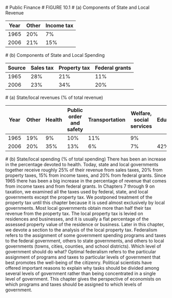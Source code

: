 \# Public Finance # FIGURE 10.1 # (a) Components of State and Local Revenue

| Year | Other | Income tax |
| ---- | ----- | ---------- |
| 1965 | 20%   | 7%         |
| 2006 | 21%   | 15%        |

\# (b) Components of State and Local Spending

| Source | Sales tax | Property tax | Federal grants |
| ------ | --------- | ------------ | -------------- |
| 1965   | 28%       | 21%          | 11%            |
| 2006   | 23%       | 34%          | 20%            |

\# (a) State/local revenues (% of total revenue)

| Year | Other | Health | Public order and safety | Transportation | Welfare, social services | Education |
| ---- | ----- | ------ | ----------------------- | -------------- | ------------------------ | --------- |
| 1965 | 19%   | 9%     | 10%                     | 11%            | 9%                       |           |
| 2006 | 20%   | 35%    | 13%                     | 6%             | 7%                       | 42%       |

\# (b) State/local spending (% of total spending) There has been an increase in the percentage devoted to health. Today, state and local governments together receive roughly 25% of their revenue from sales taxes, 20% from property taxes, 15% from income taxes, and 20% from federal grants. Since 1965 there has been a big increase in the percentage of revenue that comes from income taxes and from federal grants. In Chapters 7 through 9 on taxation, we examined all the taxes used by federal, state, and local governments except the property tax. We postponed treatment of the property tax until this chapter because it is used almost exclusively by local governments. Most local governments obtain more than half their tax revenue from the property tax. The local property tax is levied on residences and businesses, and it is usually a flat percentage of the assessed property value of the residence or business. Later in this chapter, we devote a section to the analysis of the local property tax. Federalism refers to the assignment of some government spending programs and taxes to the federal government, others to state governments, and others to local governments (towns, cities, counties, and school districts). Which level of government should do what? Optimal federalism refers to the particular assignment of programs and taxes to particular levels of government that best promotes the well-being of the citizenry. Political scientists have offered important reasons to explain why tasks should be divided among several levels of government rather than being concentrated in a single level of government. This chapter gives the perspective of economists on which programs and taxes should be assigned to which levels of government.